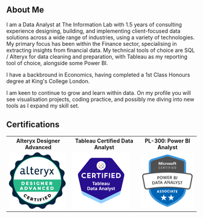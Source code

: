 ## About Me

<!--
**pmaggggg/pmaggggg** is a ✨ _special_ ✨ repository because its `README.md` (this file) appears on your GitHub profile.

Here are some ideas to get you started:

- 🔭 I’m currently working on ...
- 🌱 I’m currently learning ...
- 👯 I’m looking to collaborate on ...
- 🤔 I’m looking for help with ...
- 💬 Ask me about ...
- 📫 How to reach me: ...
- 😄 Pronouns: ...
- ⚡ Fun fact: ...
-->
I am a Data Analyst at The Information Lab with 1.5 years of consulting experience designing, building, and implementing client-focused data solutions across a wide range of industries, using a variety of technologies. My primary focus has been within the Finance sector, specialising in extracting insights from financial data. My technical tools of choice are SQL / Alteryx for data cleaning and preparation, with Tableau as my reporting tool of choice, alongside some Power BI.

I have a backbround in Economics, having completed a 1st Class Honours degree at King's College London. 

I am keen to continue to grow and learn within data. On my profile you will see visualisation projects, coding practice, and possibly me diving into new tools as I expand my skill set.

## Certifications

<p align="center">
  <table>
    <tr>
      <th>Alteryx Designer Advanced</th>
      <th>Tableau Certified Data Analyst</th>
      <th>PL-300: Power BI Analyst</th>
    </tr>
    <tr>
      <td><img src="https://raw.githubusercontent.com/pmaggggg/pmaggggg/main/alteryx-designer-advanced-certification.png" width="150"></td>
      <td><img src="https://raw.githubusercontent.com/pmaggggg/pmaggggg/main/tableau-certified-data-analyst.1.png" width="150"></td>
      <td><img src="https://raw.githubusercontent.com/pmaggggg/pmaggggg/main/pl_300.png" width="150"></td>
    </tr>
  </table>
</p>







